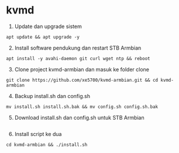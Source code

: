 # kvmd

1. Update dan upgrade sistem
```
apt update && apt upgrade -y
```

2. Install software pendukung dan restart STB Armbian
```
apt install -y avahi-daemon git curl wget ntp && reboot
```

3. Clone project kvmd-armbian dan masuk ke folder clone
```
git clone https://github.com/xe5700/kvmd-armbian.git && cd kvmd-armbian
```

4. Backup install.sh dan config.sh
```
mv install.sh install.sh.bak && mv config.sh config.sh.bak
```

5. Download install.sh dan config.sh untuk STB Armbian
```

```

6. Install script ke dua
```
cd kvmd-armbian && ./install.sh
```
